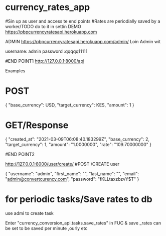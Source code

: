 # currency_rates_app

#Sin up as user and access te end points 
#Rates are periodially saved by a worker/TODO do to it in settin
DEMO
https://pbpcurrencyratesapi.herokuapp.com

ADMIN
https://pbpcurrencyratesapi.herokuapp.com/admin/
Loin Admin wit 

username: admin
password :qqqqq11111

#END POINT1
http://127.0.0.1:8000/api 

Examples

# POST
{
    "base_currency": USD,
    "target_currency": KES,
    "amount": 1
}

# GET/Response

{
    "created_at": "2021-03-09T06:08:40.183299Z",
    "base_currency": 2,
    "target_currency": 1,
    "amount": "1.0000000",
    "rate": "109.70000000"
}




#END POINT2



http://127.0.0.1:8000/user/create/
#POST /CREATE user

{
    "username": "admin",
    "first_name": "",
    "last_name": "",
    "email": "admin@convertcurency.com",
    "password": "fKLLtaxzbzvY$T"
}


# for periodic tasks/Save rates to db

use admi to create task

Enter "currency_conversion_api.tasks.save_rates" in FUC & save
_rates can be set to be saved per minute ,ourly etc